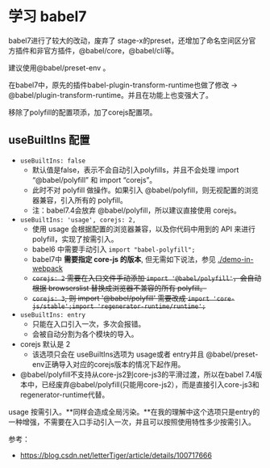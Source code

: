# 学习 babel7

babel7进行了较大的改动，废弃了 stage-x的preset，还增加了命名空间区分官方插件和非官方插件，@babel/core，@babel/cli等。

建议使用@babel/preset-env 。

在babel7中，原先的插件babel-plugin-transform-runtime也做了修改 -> @babel/plugin-transform-runtime。并且在功能上也变强大了。

移除了polyfill的配置项添，加了corejs配置项。

## useBuiltIns 配置

- `useBuiltIns: false`
  - 默认值是false，表示不会自动引入polyfills，并且不会处理 import “@babel/polyfill” 和 import “corejs”。
  - 此时不对 polyfill 做操作。如果引入 @babel/polyfill，则无视配置的浏览器兼容，引入所有的 polyfill。
  - 注：babel7.4会放弃 @babel/polyfill，所以建议直接使用 corejs。
- `useBuiltIns: 'usage', corejs: 2,`
  - 使用 usage 会根据配置的浏览器兼容，以及你代码中用到的 API 来进行 polyfill，实现了按需引入。
  - babel6 中需要手动引入 `import "babel-polyfill";`
  - babel7中 **需要指定 core-js 的版本**, 但无需如下说法，参见 [./demo-in-webpack](./demo-in-webpack)
  - ~~`corejs: 2` 需要在入口文件手动添加 `import '@babel/polyfill'`，会自动根据 browserslist 替换成浏览器不兼容的所有 polyfill。~~
  - ~~`corejs: 3`, 则 import '@babel/polyfill' 需要改成 `import 'core-js/stable';import 'regenerator-runtime/runtime';`~~
- `useBuiltIns: entry`
  - 只能在入口引入一次，多次会报错。
  - 会被自动分割为各个模块的导入。
- corejs 默认是 2
  - 该选项只会在 useBuiltIns选项为 usage或者 entry并且 @babel/preset-env正确导入对应的corejs版本的情况下起作用。
- @babel/polyfill不支持从core-js2到core-js3的平滑过渡，所以在babel 7.4版本中，已经废弃@babel/polyfill(只能用core-js2），而是直接引入core-js3和regenerator-runtime代替。

usage 按需引入。**同样会造成全局污染。**在我的理解中这个选项只是entry的一种增强，不需要在入口手动引入一次，并且可以按照使用特性多少按需引入。

参考：

- https://blog.csdn.net/letterTiger/article/details/100717666

